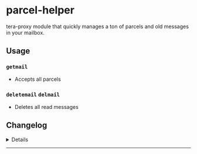 # parcel-helper
tera-proxy module that quickly manages a ton of parcels and old messages in your mailbox.

## Usage
### `getmail`
- Accepts all parcels
### `deletemail` `delmail`
- Deletes all read messages

## Changelog
<details>

    1.20
    - Code aesthetics
    - Updated for guardian patch
    - Added command dependency
    - Removed slash support
    1.10
    - Added slash support
    
</details>

---
